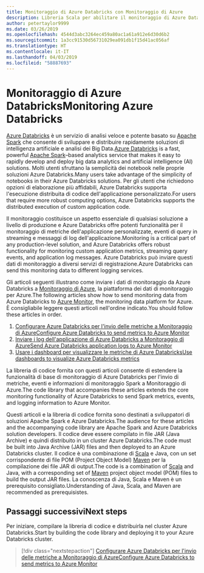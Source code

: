 ```yaml
---
title: Monitoraggio di Azure Databricks con Monitoraggio di Azure
description: Libreria Scala per abilitare il monitoraggio di Azure Databricks in Azure Log Analytics
author: petertaylor9999
ms.date: 03/26/2019
ms.openlocfilehash: 4544d3abc3264ec459a80ac1a61a912e6d30d6b2
ms.sourcegitcommit: 1a3cc91530d56731029ea091db1f15d41ac056af
ms.translationtype: HT
ms.contentlocale: it-IT
ms.lasthandoff: 04/03/2019
ms.locfileid: "58887693"
---
```

# <a name="monitoring-azure-databricks"></a><span data-ttu-id="b9b48-103">Monitoraggio di Azure Databricks</span><span class="sxs-lookup"><span data-stu-id="b9b48-103">Monitoring Azure Databricks</span></span>

<span data-ttu-id="b9b48-104">[Azure Databricks](/azure/azure-databricks/) è un servizio di analisi veloce e potente basato su [Apache Spark](https://spark.apache.org/) che consente di sviluppare e distribuire rapidamente soluzioni di intelligenza artificiale e analisi dei Big Data.</span><span class="sxs-lookup"><span data-stu-id="b9b48-104">[Azure Databricks](/azure/azure-databricks/) is a fast, powerful [Apache Spark](https://spark.apache.org/)–based analytics service that makes it easy to rapidly develop and deploy big data analytics and artificial intelligence (AI) solutions.</span></span> <span data-ttu-id="b9b48-105">Molti utenti sfruttano la semplicità dei notebook nelle proprie soluzioni Azure Databricks.</span><span class="sxs-lookup"><span data-stu-id="b9b48-105">Many users take advantage of the simplicity of notebooks in their Azure Databricks solutions.</span></span> <span data-ttu-id="b9b48-106">Per gli utenti che richiedono opzioni di elaborazione più affidabili, Azure Databricks supporta l'esecuzione distribuita di codice dell'applicazione personalizzato.</span><span class="sxs-lookup"><span data-stu-id="b9b48-106">For users that require more robust computing options, Azure Databricks supports the distributed execution of custom application code.</span></span>

<span data-ttu-id="b9b48-107">Il monitoraggio costituisce un aspetto essenziale di qualsiasi soluzione a livello di produzione e Azure Databricks offre potenti funzionalità per il monitoraggio di metriche dell'applicazione personalizzate, eventi di query in streaming e messaggi di log dell'applicazione.</span><span class="sxs-lookup"><span data-stu-id="b9b48-107">Monitoring is a critical part of any production-level solution, and Azure Databricks offers robust functionality for monitoring custom application metrics, streaming query events, and application log messages.</span></span> <span data-ttu-id="b9b48-108">Azure Databricks può inviare questi dati di monitoraggio a diversi servizi di registrazione.</span><span class="sxs-lookup"><span data-stu-id="b9b48-108">Azure Databricks can send this monitoring data to different logging services.</span></span>

<span data-ttu-id="b9b48-109">Gli articoli seguenti illustrano come inviare i dati di monitoraggio da Azure Databricks a [Monitoraggio di Azure](/azure/azure-monitor/overview), la piattaforma dei dati di monitoraggio per Azure.</span><span class="sxs-lookup"><span data-stu-id="b9b48-109">The following articles show how to send monitoring data from Azure Databricks to [Azure Monitor](/azure/azure-monitor/overview), the monitoring data platform for Azure.</span></span> <span data-ttu-id="b9b48-110">È consigliabile leggere questi articoli nell'ordine indicato.</span><span class="sxs-lookup"><span data-stu-id="b9b48-110">You should follow these articles in order.</span></span>

1. [<span data-ttu-id="b9b48-111">Configurare Azure Databricks per l'invio delle metriche a Monitoraggio di Azure</span><span class="sxs-lookup"><span data-stu-id="b9b48-111">Configure Azure Databricks to send metrics to Azure Monitor</span></span>](./configure-cluster.md)
1. [<span data-ttu-id="b9b48-112">Inviare i log dell'applicazione di Azure Databricks a Monitoraggio di Azure</span><span class="sxs-lookup"><span data-stu-id="b9b48-112">Send Azure Databricks application logs to Azure Monitor</span></span>](./application-logs.md)
1. [<span data-ttu-id="b9b48-113">Usare i dashboard per visualizzare le metriche di Azure Databricks</span><span class="sxs-lookup"><span data-stu-id="b9b48-113">Use dashboards to visualize Azure Databricks metrics</span></span>](./dashboards.md)

<span data-ttu-id="b9b48-114">La libreria di codice fornita con questi articoli consente di estendere la funzionalità di base di monitoraggio di Azure Databricks per l'invio di metriche, eventi e informazioni di monitoraggio Spark a Monitoraggio di Azure.</span><span class="sxs-lookup"><span data-stu-id="b9b48-114">The code library that accompanies these articles extends the core monitoring functionality of Azure Databricks to send Spark metrics, events, and logging information to Azure Monitor.</span></span>

<span data-ttu-id="b9b48-115">Questi articoli e la libreria di codice fornita sono destinati a sviluppatori di soluzioni Apache Spark e Azure Databricks.</span><span class="sxs-lookup"><span data-stu-id="b9b48-115">The audience for these articles and the accompanying code library are Apache Spark and Azure Databricks solution developers.</span></span> <span data-ttu-id="b9b48-116">Il codice deve essere compilato in file JAR (Java Archive) e quindi distribuito in un cluster Azure Databricks.</span><span class="sxs-lookup"><span data-stu-id="b9b48-116">The code must be built into Java Archive (JAR) files and then deployed to an Azure Databricks cluster.</span></span> <span data-ttu-id="b9b48-117">Il codice è una combinazione di [Scala](https://www.scala-lang.org/) e Java, con un set corrispondente di file POM (Project Object Model) [Maven](https://maven.apache.org) per la compilazione dei file JAR di output.</span><span class="sxs-lookup"><span data-stu-id="b9b48-117">The code is a combination of [Scala](https://www.scala-lang.org/) and Java, with a corresponding set of [Maven](https://maven.apache.org) project object model (POM) files to build the output JAR files.</span></span> <span data-ttu-id="b9b48-118">La conoscenza di Java, Scala e Maven è un prerequisito consigliato.</span><span class="sxs-lookup"><span data-stu-id="b9b48-118">Understanding of Java, Scala, and Maven are recommended as prerequisistes.</span></span>

## <a name="next-steps"></a><span data-ttu-id="b9b48-119">Passaggi successivi</span><span class="sxs-lookup"><span data-stu-id="b9b48-119">Next steps</span></span>

<span data-ttu-id="b9b48-120">Per iniziare, compilare la libreria di codice e distribuirla nel cluster Azure Databricks.</span><span class="sxs-lookup"><span data-stu-id="b9b48-120">Start by building the code library and deploying it to your Azure Databricks cluster.</span></span>

> [!div class="nextstepaction"]
> [<span data-ttu-id="b9b48-121">Configurare Azure Databricks per l'invio delle metriche a Monitoraggio di Azure</span><span class="sxs-lookup"><span data-stu-id="b9b48-121">Configure Azure Databricks to send metrics to Azure Monitor</span></span>](./configure-cluster.md)